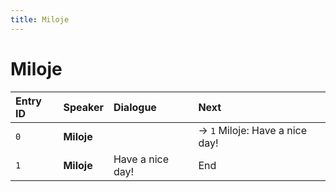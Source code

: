 ```yaml
---
title: Miloje
---
```


# Miloje


| Entry ID | Speaker | Dialogue | Next |
| :------- | :------ | :------- | :------------ |
| `0` | **Miloje** |  | → `1` Miloje: Have a nice day\! |
| `1` | **Miloje** | Have a nice day\! | End |
